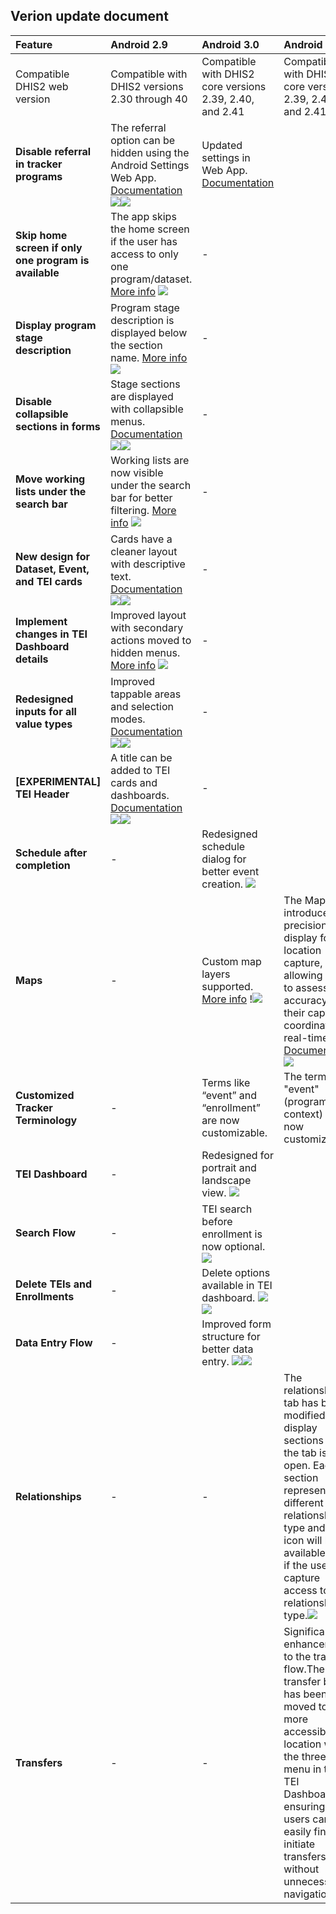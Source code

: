 ## Verion update document





| Feature | Android 2.9 | Android 3.0 | Android 3.1 |
| :---- | :---- | :---- | :---- |
| Compatible DHIS2 web version | Compatible with DHIS2 versions 2.30 through 40| Compatible with DHIS2 core versions 2.39, 2.40, and 2.41| Compatible with DHIS2 core versions 2.39, 2.40, and 2.41|
| **Disable referral in tracker programs** | The referral option can be hidden using the Android Settings Web App. [Documentation](https://docs.dhis2.org/en/use/android-app/program-features.html#capture_app_programs_referrals)![](resources/versionupdateimages/image1.png)![](resources/versionupdateimages/image2.png)| Updated settings in Web App. [Documentation](https://docs.dhis2.org/en/use/android-app/settings-configuration.html#capture_app_android_settings_webapp_appearance_program) |  |
| **Skip home screen if only one program is available** | The app skips the home screen if the user has access to only one program/dataset. [More info](https://docs.dhis2.org/en/use/android-app/android-specific-features.html#capture_app_home) ![](resources/versionupdateimages/image3.png) | \- |  |
| **Display program stage description** | Program stage description is displayed below the section name. [More info](https://docs.dhis2.org/en/use/android-app/program-features.html#capture_app_programs_common_features_data_entry_form_program_stage_description) ![](resources/versionupdateimages/image4.png)| \- |  |
| **Disable collapsible sections in forms** | Stage sections are displayed with collapsible menus. [Documentation](https://docs.dhis2.org/en/use/android-app/program-features.html#capture_app_programs_common_features_data_entry_form_collapsible_sections) ![](resources/versionupdateimages/image5.png)![](resources/versionupdateimages/image6.png) | \- |  |
| **Move working lists under the search bar** | Working lists are now visible under the search bar for better filtering. [More info](https://docs.dhis2.org/en/use/android-app/program-features.html#capture_app_programs_common_features_working_lists) ![](resources/versionupdateimages/image7.png)| \- |  |
| **New design for Dataset, Event, and TEI cards** | Cards have a cleaner layout with descriptive text. [Documentation](https://docs.dhis2.org/en/use/android-app/datasets-features.html#capture_app_datsets_cards_design) ![](resources/versionupdateimages/image8.png)![](resources/versionupdateimages/image9.png) | \- |  |
| **Implement changes in TEI Dashboard details** | Improved layout with secondary actions moved to hidden menus. [More info](https://docs.dhis2.org/en/use/android-app/program-features.html#capture_app_programs_tei_design) ![](resources/versionupdateimages/image10.png) | \- |  |
| **Redesigned inputs for all value types** | Improved tappable areas and selection modes. [Documentation](https://docs.dhis2.org/en/use/android-app/program-features.html#capture_app_programs_common_features_data_entry_form_new_inputs) ![](resources/versionupdateimages/image11.png)![](resources/versionupdateimages/image12.png) | \- |  |
| **\[EXPERIMENTAL\] TEI Header** | A title can be added to TEI cards and dashboards. [Documentation](https://docs.dhis2.org/en/use/android-app/program-features.html#capture_app_programs_tei_header) ![](resources/versionupdateimages/image13.png)![](resources/versionupdateimages/image14.png)| \- |  |
| **Schedule after completion** | \- | Redesigned schedule dialog for better event creation. ![](resources/versionupdateimages/image15.png) |  |
| **Maps** | \- |Custom map layers supported. [More info](https://docs.dhis2.org/en/use/android-app/program-features.html?h=android%2B3.0&capture_app_programs_common_features_maps) !![](resources/versionupdateimages/image16.png)| The Map introduces a precision display for location capture, allowing users to assess the accuracy of their captured coordinates in real-time. [Documentation](https://docs.dhis2.org/en/use/android-app/program-features.html#capture_app_programs_common_features_map_accuracy)![](resources/versionupdateimages/image3.1.1.png)  |
| **Customized Tracker Terminology** | \- | Terms like “event” and “enrollment” are now customizable. | The term "event" (program context) is now customizable.|
| **TEI Dashboard** | \- | Redesigned for portrait and landscape view. ![](resources/versionupdateimages/image17.png) |  |
| **Search Flow** | \- | TEI search before enrollment is now optional. ![](resources/versionupdateimages/image18.png) |  |
| **Delete TEIs and Enrollments** | \- | Delete options available in TEI dashboard. ![](resources/versionupdateimages/image19.png) ![](resources/versionupdateimages/image20.png) |  |
| **Data Entry Flow** | \- | Improved form structure for better data entry. ![](resources/versionupdateimages/image21.png)![](resources/versionupdateimages/image22.png) |  |
| **Relationships** | \- |  \-|  The relationship tab has been modified to display sections once the tab is open. Each section represents a different relationship type and the + icon will be available only if the user has capture access to the relationship type.![](resources/versionupdateimages/image23.png) |
| **Transfers** | \- |  \-|  Significant enhancements to the transfer flow.The transfer button has been moved to a more accessible location within the three dot menu in the TEI Dashboard, ensuring that users can easily find and initiate transfers without unnecessary navigation.|


